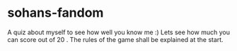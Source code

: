 # sohans-fandom
 A quiz about myself to see how well you know me :)
 Lets see how much you can score out of 20 .
 The rules of the game shall be explained at the start.